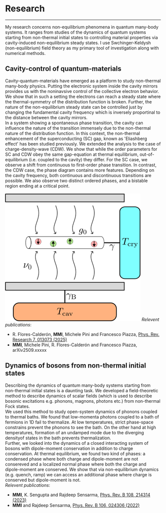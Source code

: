 # Research
---
My research concerns non-equilibrium phenomena in quantum many-body systems. It ranges from studies of the dynamics of quantum systems starting from non-thermal initial states to controlling material properties via cavity-induced non-equilibrium steady states. I use Swchinger-Keldysh (non-equilibrium) field theory as my primary tool of investigation along with numerical methods.
<!--See my [list of publications](https://miphysics.github.io/publications) on [ORCID](https://orcid.org/0000-0002-0992-5531) | [Google Scholar](https://scholar.google.com.au/citations?hl=en&user=K5gZKkQAAAAJ) | [arXiv](https://arxiv.org/a/islam_m_4.html).-->

## Cavity-control of quantum-materials
Cavity-quantum-materials have emerged as a platform to study non-thermal many-body physics. Putting the electronic system inside the cavity mirrors provides us with the noninavsive control of the collective electron behavior. We show that in such a setting the electrons can reach a steady state where the thermal-symmetry of the distribution function is broken. Further, the nature of the non-equilibrium steady state can be controlled just by changing the fundamental cavity frequency which is inversely proportinal to the distance between the cavity mirrors.\
In a system showing a spontaneous phase transition, the cavity can influence the nature of the transition immensely due to the non-thermal nature of the distribution function. In this context, the non-thermal enhancement of the superconducting (SC) gap, known as 'Eliashberg effect' has been studied previously. We extended the analysis to the case of charge-density-wave (CDW). We show that while the order parameters for SC and CDW obey the same gap-equation at thermal equilibrium, out-of-equilibrium (i.e. coupled to the cavity) they differ. For the SC case, we observe  a shift from continuous to first-order phase transition. In contrast, the CDW case, the phase diagram contains more features. Depending on the cavity frequency, both continuous and discontinuous transitions are possible. We also observe two distinct ordered phases, and a bistable region ending at a critical point.   
\
![setup](\assets\img\setup0.png)
_Relevent publications_:
- R. Flores-Calderón, **MMI**, Michele Pini and Francesco Piazza, [Phys. Rev. Research 7, 013073 (2025)](https://journals.aps.org/prresearch/abstract/10.1103/PhysRevResearch.7.013073)
- **MMI**, Michele Pini, R. Flores-Calderón and Francesco Piazza, arXiv2509.xxxxx
  
## Dynamics of bosons from non-thermal initial states 
Describing the dynamics of quantum many-body systems starting from non-thermal initial states is a daunting task. We developed a field-theoretic method to describe dynamics of scalar fields (which is used to describe bosonic excitations e.g. phonons, magnons, photons etc.) from non-thermal Fock states.\
We used this method to study open-system dynamics of phonons coupled to thermal baths. We found that low-momenta photons coupled to a bath of fermions in 1D fail to thermalize. At low temperatures, strict phase-space constrains prevent the phonons to see the bath. On the other hand at high temperatures, formation of an undamped mode due to the diverging densityof states in the bath prevents thermalization.\
Further, we looked into the dynamics of a closed interacting system of bosons with dipole-moment conservation in addition to charge conservation. At thermal equilibrium, we found two
kind of phases: a condensed phase where both charge and dipole-moment are not consereved and a localized normal phase where both the charge and dipole-moment are conserved. We show that via non-equilibrium dynamics (e.g. quench, ramp) we can access an additional phase where charge is conserved but dipole-moment is not.\
_Relevent publications_:
- **MMI**, K. Sengupta and Rajdeep Sensarma, [Phys. Rev. B 108, 214314 (2023)](https://journals.aps.org/prb/abstract/10.1103/PhysRevB.108.214314)
- **MMI** and Rajdeep Sensarma, [Phys. Rev. B 106, 024306 (2022)](https://journals.aps.org/prb/abstract/10.1103/PhysRevB.106.024306)
